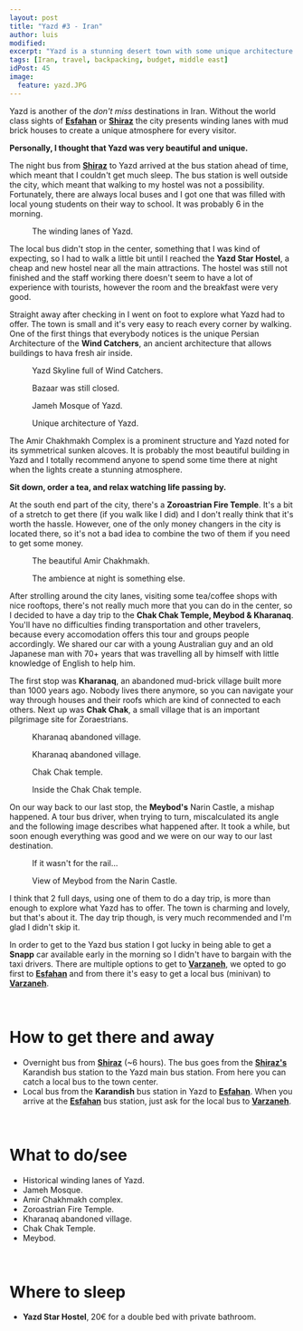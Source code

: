 ```yaml
---
layout: post
title: "Yazd #3 - Iran"
author: luis
modified:
excerpt: "Yazd is a stunning desert town with some unique architecture with mud brick houses and winding lanes. Hard to find any other place like Yazd."
tags: [Iran, travel, backpacking, budget, middle east]
idPost: 45
image:
  feature: yazd.JPG
---
```


Yazd is another of the <i>don't miss</i> destinations in Iran. Without the world class sights of <b><a href="{{site.url}}/Esfahan" target="_blank">Esfahan</a></b> or <b><a href="{{site.url}}/Shiraz" target="_blank">Shiraz</a></b> the city presents winding lanes with mud brick houses to create a unique atmosphere for every visitor.

<b><highlight><middle>Personally, I thought that Yazd was very beautiful and unique.</middle></highlight></b>

The night bus from <b><a href="{{site.url}}/Shiraz" target="_blank">Shiraz</a></b> to Yazd arrived at the bus station ahead of time, which meant that I couldn't get much sleep. The bus station is well outside the city, which meant that walking to my hostel was not a possibility. Fortunately, there are always local buses and I got one that was filled with local young students on their way to school. It was probably 6 in the morning.

<figure>
	<a href="../images/iran/yazd/yazd1.JPG"><img src="../images/blank.JPG" alt="" data-echo="../images/iran/yazd/yazd1.JPG"></a>
	<figcaption>The winding lanes of Yazd.</figcaption>
</figure>

The local bus didn't stop in the center, something that I was kind of expecting, so I had to walk a little bit until I reached the <b>Yazd Star Hostel</b>, a cheap and new hostel near all the main attractions. The hostel was still not finished and the staff working there doesn't seem to have a lot of experience with tourists, however the room and the breakfast were very good.

Straight away after checking in I went on foot to explore what Yazd had to offer. The town is small and it's very easy to reach every corner by walking. One of the first things that everybody notices is the unique Persian Architecture of the <b>Wind Catchers</b>, an ancient architecture that allows buildings to hava fresh air inside.

<figure>
	<a href="../images/iran/yazd/yazd2.JPG"><img src="../images/blank.JPG" alt="" data-echo="../images/iran/yazd/yazd2.JPG"></a>
	<figcaption>Yazd Skyline full of Wind Catchers.</figcaption>
</figure>

<figure>
	<a href="../images/iran/yazd/yazd13.JPG"><img src="../images/blank.JPG" alt="" data-echo="../images/iran/yazd/yazd13.JPG"></a>
	<figcaption>Bazaar was still closed.</figcaption>
</figure>

<figure>
	<a href="../images/iran/yazd/yazd3.JPG"><img src="../images/blank.JPG" alt="" data-echo="../images/iran/yazd/yazd3.JPG"></a>
	<figcaption>Jameh Mosque of Yazd.</figcaption>
</figure>

<figure>
	<a href="../images/iran/yazd/yazd4.JPG"><img src="../images/blank.JPG" alt="" data-echo="../images/iran/yazd/yazd4.JPG"></a>
	<figcaption>Unique architecture of Yazd.</figcaption>
</figure>

The Amir Chakhmakh Complex is a prominent structure and Yazd noted for its symmetrical sunken alcoves. It is probably the most beautiful building in Yazd and I totally recommend anyone to spend some time there at night when the lights create a stunning atmosphere.

<b><highlight><middle>Sit down, order a tea, and relax watching life passing by.</middle></highlight></b>

At the south end part of the city, there's a <b>Zoroastrian Fire Temple</b>. It's a bit of a stretch to get there (if you walk like I did) and I don't really think that it's worth the hassle. However, one of the only money changers in the city is located there, so it's not a bad idea to combine the two of them if you need to get some money.

<figure>
	<a href="../images/iran/yazd/yazd5.JPG"><img src="../images/blank.JPG" alt="" data-echo="../images/iran/yazd/yazd5.JPG"></a>
	<figcaption>The beautiful Amir Chakhmakh.</figcaption>
</figure>

<figure>
	<a href="../images/iran/yazd/yazd6.JPG"><img src="../images/blank.JPG" alt="" data-echo="../images/iran/yazd/yazd6.JPG"></a>
	<figcaption>The ambience at night is something else.</figcaption>
</figure>

After strolling around the city lanes, visiting some tea/coffee shops with nice rooftops, there's not really much more that you can do in the center, so I decided to have a day trip to the <b>Chak Chak Temple, Meybod & Kharanaq</b>. You'll have no difficulties finding transportation and other travelers, because every accomodation offers this tour and groups people accordingly. We shared our car with a young Australian guy and an old Japanese man with 70+ years that was travelling all by himself with little knowledge of English to help him.

The first stop was <b>Kharanaq</b>, an abandoned mud-brick village built more than 1000 years ago. Nobody lives there anymore, so you can navigate your way through houses and their roofs which are kind of connected to each others. Next up was <b>Chak Chak</b>, a small village that is an important pilgrimage site for Zoraestrians.

<figure>
	<a href="../images/iran/yazd/yazd7.JPG"><img src="../images/blank.JPG" alt="" data-echo="../images/iran/yazd/yazd7.JPG"></a>
	<figcaption>Kharanaq abandoned village.</figcaption>
</figure>

<figure>
	<a href="../images/iran/yazd/yazd8.JPG"><img src="../images/blank.JPG" alt="" data-echo="../images/iran/yazd/yazd8.JPG"></a>
	<figcaption>Kharanaq abandoned village.</figcaption>
</figure>

<figure>
	<a href="../images/iran/yazd/yazd9.JPG"><img src="../images/blank.JPG" alt="" data-echo="../images/iran/yazd/yazd9.JPG"></a>
	<figcaption>Chak Chak temple.</figcaption>
</figure>

<figure>
	<a href="../images/iran/yazd/yazd10.JPG"><img src="../images/blank.JPG" alt="" data-echo="../images/iran/yazd/yazd10.JPG"></a>
	<figcaption>Inside the Chak Chak temple.</figcaption>
</figure>

On our way back to our last stop, the <b>Meybod's</b> Narin Castle, a mishap happened. A tour bus driver, when trying to turn, miscalculated its angle and the following image describes what happened after. It took a while, but soon enough everything was good and we were on our way to our last destination.

<figure>
	<a href="../images/iran/yazd/yazd11.JPG"><img src="../images/blank.JPG" alt="" data-echo="../images/iran/yazd/yazd11.JPG"></a>
	<figcaption>If it wasn't for the rail...</figcaption>
</figure>

<figure>
	<a href="../images/iran/yazd/yazd12.JPG"><img src="../images/blank.JPG" alt="" data-echo="../images/iran/yazd/yazd12.JPG"></a>
	<figcaption>View of Meybod from the Narin Castle.</figcaption>
</figure>

I think that 2 full days, using one of them to do a day trip, is more than enough to explore what Yazd has to offer. The town is charming and lovely, but that's about it. The day trip though, is very much recommended and I'm glad I didn't skip it.

In order to get to the Yazd bus station I got lucky in being able to get a <b>Snapp</b> car available early in the morning so I didn't have to bargain with the taxi drivers. There are multiple options to get to <b><a href="{{site.url}}/Varzaneh" target="_blank">Varzaneh</a></b>, we opted to go first to <b><a href="{{site.url}}/Esfahan" target="_blank">Esfahan</a></b> and from there it's easy to get a local bus (minivan) to <b><a href="{{site.url}}/Varzaneh" target="_blank">Varzaneh</a></b>.

<br>
<h1>How to get there and away</h1>
<ul>
<li>Overnight bus from <b><a href="{{site.url}}/Shiraz" target="_blank">Shiraz</a></b> (~6 hours). The bus goes from the <b><a href="{{site.url}}/Shiraz" target="_blank">Shiraz's</a></b> Karandish bus station to the Yazd main bus station. From here you can catch a local bus to the town center.</li>
<li>Local bus from the <b>Karandish</b> bus station in Yazd to <b><a href="{{site.url}}/Esfahan" target="_blank">Esfahan</a></b>. When you arrive at the <b><a href="{{site.url}}/Esfahan" target="_blank">Esfahan</a></b> bus station, just ask for the local bus to <b><a href="{{site.url}}/Varzaneh" target="_blank">Varzaneh</a></b>.</li>
</ul>

<br>
<h1>What to do/see</h1>
<ul>
<li>Historical winding lanes of Yazd.</li>
<li>Jameh Mosque.</li>
<li>Amir Chakhmakh complex.</li>
<li>Zoroastrian Fire Temple.</li>
<li>Kharanaq abandoned village.</li>
<li>Chak Chak Temple.</li>
<li>Meybod.</li>
</ul>

<br>
<h1>Where to sleep</h1>
<ul>
<li><b>Yazd Star Hostel</b>, 20€ for a double bed with private bathroom.</li>
</ul>
